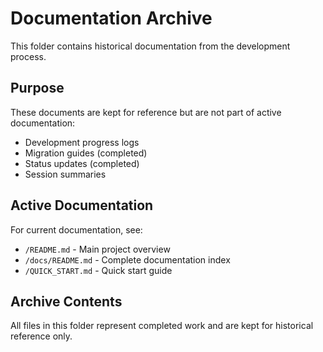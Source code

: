 # Documentation Archive

This folder contains historical documentation from the development process.

## Purpose

These documents are kept for reference but are not part of active documentation:
- Development progress logs
- Migration guides (completed)
- Status updates (completed)
- Session summaries

## Active Documentation

For current documentation, see:
- `/README.md` - Main project overview
- `/docs/README.md` - Complete documentation index
- `/QUICK_START.md` - Quick start guide

## Archive Contents

All files in this folder represent completed work and are kept for historical reference only.
